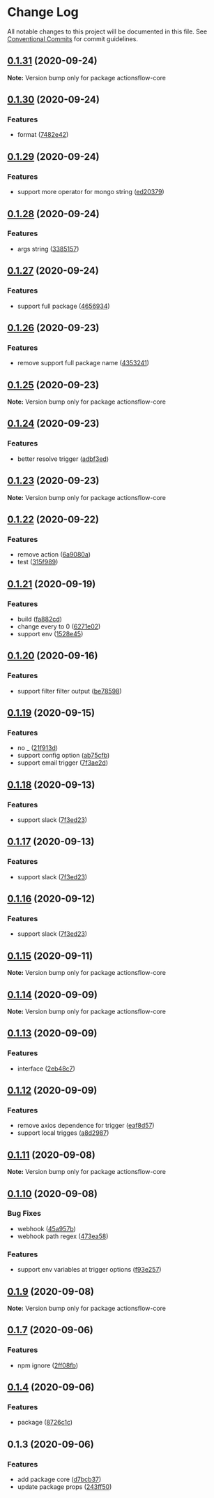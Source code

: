 # Change Log

All notable changes to this project will be documented in this file.
See [Conventional Commits](https://conventionalcommits.org) for commit guidelines.

## [0.1.31](https://github.com/actionsflow/actionsflow/compare/actionsflow-core@0.1.30...actionsflow-core@0.1.31) (2020-09-24)

**Note:** Version bump only for package actionsflow-core

## [0.1.30](https://github.com/actionsflow/actionsflow/compare/actionsflow-core@0.1.29...actionsflow-core@0.1.30) (2020-09-24)

### Features

- format ([7482e42](https://github.com/actionsflow/actionsflow/commit/7482e42ad881cb40e3e45cf82a207e1171d04e5b))

## [0.1.29](https://github.com/actionsflow/actionsflow/compare/actionsflow-core@0.1.28...actionsflow-core@0.1.29) (2020-09-24)

### Features

- support more operator for mongo string ([ed20379](https://github.com/actionsflow/actionsflow/commit/ed2037900d35547cf37bff2bd278e8b1d714dbb9))

## [0.1.28](https://github.com/actionsflow/actionsflow/compare/actionsflow-core@0.1.27...actionsflow-core@0.1.28) (2020-09-24)

### Features

- args string ([3385157](https://github.com/actionsflow/actionsflow/commit/3385157cb8071bcaba2ef8a0760ac84c3ae588c5))

## [0.1.27](https://github.com/actionsflow/actionsflow/compare/actionsflow-core@0.1.26...actionsflow-core@0.1.27) (2020-09-24)

### Features

- support full package ([4656934](https://github.com/actionsflow/actionsflow/commit/46569349c6d9e92545f95b265d9dd021a426a84f))

## [0.1.26](https://github.com/actionsflow/actionsflow/compare/actionsflow-core@0.1.25...actionsflow-core@0.1.26) (2020-09-23)

### Features

- remove support full package name ([4353241](https://github.com/actionsflow/actionsflow/commit/43532410994bc712687fd4dc6c18b8a5b6ea0f16))

## [0.1.25](https://github.com/actionsflow/actionsflow/compare/actionsflow-core@0.1.24...actionsflow-core@0.1.25) (2020-09-23)

**Note:** Version bump only for package actionsflow-core

## [0.1.24](https://github.com/actionsflow/actionsflow/compare/actionsflow-core@0.1.23...actionsflow-core@0.1.24) (2020-09-23)

### Features

- better resolve trigger ([adbf3ed](https://github.com/actionsflow/actionsflow/commit/adbf3ed92c4761f058909fbbdab6ce3ae781d583))

## [0.1.23](https://github.com/actionsflow/actionsflow/compare/actionsflow-core@0.1.22...actionsflow-core@0.1.23) (2020-09-23)

**Note:** Version bump only for package actionsflow-core

## [0.1.22](https://github.com/actionsflow/actionsflow/compare/actionsflow-core@0.1.21...actionsflow-core@0.1.22) (2020-09-22)

### Features

- remove action ([6a9080a](https://github.com/actionsflow/actionsflow/commit/6a9080a4e6254a95e34316caa4122022d7b8f4be))
- test ([315f989](https://github.com/actionsflow/actionsflow/commit/315f989ad3b7fa0c7d00a9da5ea315566a154c45))

## [0.1.21](https://github.com/actionsflow/actionsflow/compare/actionsflow-core@0.1.20...actionsflow-core@0.1.21) (2020-09-19)

### Features

- build ([fa882cd](https://github.com/actionsflow/actionsflow/commit/fa882cdbbf96d5d2057b3044b80eaeca12dfa946))
- change every to 0 ([6271e02](https://github.com/actionsflow/actionsflow/commit/6271e02811aaee47b11ccac898e231661b3497aa))
- support env ([1528e45](https://github.com/actionsflow/actionsflow/commit/1528e45bcd4230b615a6a3b4bb422a39102654d8))

## [0.1.20](https://github.com/actionsflow/actionsflow/compare/actionsflow-core@0.1.19...actionsflow-core@0.1.20) (2020-09-16)

### Features

- support filter filter output ([be78598](https://github.com/actionsflow/actionsflow/commit/be785983194a4b7406dcc4e12726ff23e941ce5c))

## [0.1.19](https://github.com/actionsflow/actionsflow/compare/actionsflow-core@0.1.18...actionsflow-core@0.1.19) (2020-09-15)

### Features

- no \_ ([21f913d](https://github.com/actionsflow/actionsflow/commit/21f913ddc3fb95aec299b5d60e5bdcd6d0299a2d))
- support config option ([ab75cfb](https://github.com/actionsflow/actionsflow/commit/ab75cfbcb59fffb6f007d96cc2f6665015632109))
- support email trigger ([7f3ae2d](https://github.com/actionsflow/actionsflow/commit/7f3ae2d35e839eb5e87d35c4d57beb6e9cf03a0e))

## [0.1.18](https://github.com/actionsflow/actionsflow/compare/actionsflow-core@0.1.15...actionsflow-core@0.1.18) (2020-09-13)

### Features

- support slack ([7f3ed23](https://github.com/actionsflow/actionsflow/commit/7f3ed23d4c9cd4d1845bf6bd00692726ad6543f5))

## [0.1.17](https://github.com/actionsflow/actionsflow/compare/actionsflow-core@0.1.15...actionsflow-core@0.1.17) (2020-09-13)

### Features

- support slack ([7f3ed23](https://github.com/actionsflow/actionsflow/commit/7f3ed23d4c9cd4d1845bf6bd00692726ad6543f5))

## [0.1.16](https://github.com/actionsflow/actionsflow/compare/actionsflow-core@0.1.15...actionsflow-core@0.1.16) (2020-09-12)

### Features

- support slack ([7f3ed23](https://github.com/actionsflow/actionsflow/commit/7f3ed23d4c9cd4d1845bf6bd00692726ad6543f5))

## [0.1.15](https://github.com/actionsflow/actionsflow/compare/actionsflow-core@0.1.14...actionsflow-core@0.1.15) (2020-09-11)

**Note:** Version bump only for package actionsflow-core

## [0.1.14](https://github.com/actionsflow/actionsflow/compare/actionsflow-core@0.1.13...actionsflow-core@0.1.14) (2020-09-09)

**Note:** Version bump only for package actionsflow-core

## [0.1.13](https://github.com/actionsflow/actionsflow/compare/actionsflow-core@0.1.12...actionsflow-core@0.1.13) (2020-09-09)

### Features

- interface ([2eb48c7](https://github.com/actionsflow/actionsflow/commit/2eb48c7ab1e8ca32e3414de83df5092a6cdf970f))

## [0.1.12](https://github.com/actionsflow/actionsflow/compare/actionsflow-core@0.1.11...actionsflow-core@0.1.12) (2020-09-09)

### Features

- remove axios dependence for trigger ([eaf8d57](https://github.com/actionsflow/actionsflow/commit/eaf8d57b8c9fdc860723a713eb6064606dfd7bd7))
- support local trigges ([a8d2987](https://github.com/actionsflow/actionsflow/commit/a8d29876930cffd9635a0e6052d918295ddbb24c))

## [0.1.11](https://github.com/actionsflow/actionsflow/compare/actionsflow-core@0.1.10...actionsflow-core@0.1.11) (2020-09-08)

**Note:** Version bump only for package actionsflow-core

## [0.1.10](https://github.com/actionsflow/actionsflow/compare/actionsflow-core@0.1.9...actionsflow-core@0.1.10) (2020-09-08)

### Bug Fixes

- webhook ([45a957b](https://github.com/actionsflow/actionsflow/commit/45a957b85f027c4d106bd4fde153b31684d73fcb))
- webhook path regex ([473ea58](https://github.com/actionsflow/actionsflow/commit/473ea584d1c2b5bc3126b60bc5d40fd37603b4f3))

### Features

- support env variables at trigger options ([f93e257](https://github.com/actionsflow/actionsflow/commit/f93e257db4e34a2ee42a8c1821b00a56e4f2f40d))

## [0.1.9](https://github.com/actionsflow/actionsflow/compare/actionsflow-core@0.1.7...actionsflow-core@0.1.9) (2020-09-08)

**Note:** Version bump only for package actionsflow-core

## [0.1.7](https://github.com/actionsflow/actionsflow/compare/actionsflow-core@0.1.4...actionsflow-core@0.1.7) (2020-09-06)

### Features

- npm ignore ([2ff08fb](https://github.com/actionsflow/actionsflow/commit/2ff08fb31335ba7520aaf3d1ecd50d50a5a93027))

## [0.1.4](https://github.com/actionsflow/actionsflow/compare/actionsflow-core@0.1.3...actionsflow-core@0.1.4) (2020-09-06)

### Features

- package ([8726c1c](https://github.com/actionsflow/actionsflow/commit/8726c1cbf52382e5277a6bf7409b6be420eb16ea))

## 0.1.3 (2020-09-06)

### Features

- add package core ([d7bcb37](https://github.com/actionsflow/actionsflow/commit/d7bcb37b72bfd78aee59d3b90b29e0031c0772b8))
- update package props ([243ff50](https://github.com/actionsflow/actionsflow/commit/243ff5065f5f7b69cea034c9c8c5a0194593286b))
